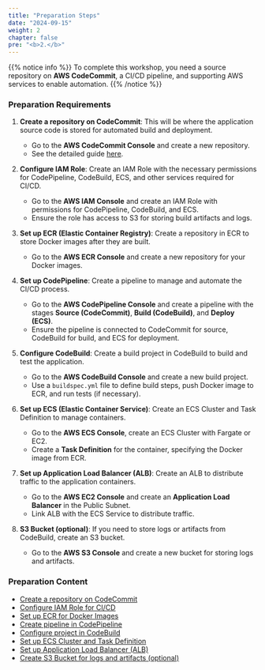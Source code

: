 ```yaml
---
title: "Preparation Steps"
date: "2024-09-15"
weight: 2
chapter: false
pre: "<b>2.</b>"
---
```


{{% notice info %}}
To complete this workshop, you need a source repository on **AWS CodeCommit**, a CI/CD pipeline, and supporting AWS services to enable automation.
{{% /notice %}}

### Preparation Requirements

1. **Create a repository on CodeCommit**: This will be where the application source code is stored for automated build and deployment.
   - Go to the **AWS CodeCommit Console** and create a new repository.
   - See the detailed guide [here](https://docs.aws.amazon.com/codecommit/latest/userguide/getting-started.html).

2. **Configure IAM Role**: Create an IAM Role with the necessary permissions for CodePipeline, CodeBuild, ECS, and other services required for CI/CD.
   - Go to the **AWS IAM Console** and create an IAM Role with permissions for CodePipeline, CodeBuild, and ECS.
   - Ensure the role has access to S3 for storing build artifacts and logs.

3. **Set up ECR (Elastic Container Registry)**: Create a repository in ECR to store Docker images after they are built.
   - Go to the **AWS ECR Console** and create a new repository for your Docker images.
   
4. **Set up CodePipeline**: Create a pipeline to manage and automate the CI/CD process.
   - Go to the **AWS CodePipeline Console** and create a pipeline with the stages **Source (CodeCommit)**, **Build (CodeBuild)**, and **Deploy (ECS)**.
   - Ensure the pipeline is connected to CodeCommit for source, CodeBuild for build, and ECS for deployment.

5. **Configure CodeBuild**: Create a build project in CodeBuild to build and test the application.
   - Go to the **AWS CodeBuild Console** and create a new build project.
   - Use a `buildspec.yml` file to define build steps, push Docker image to ECR, and run tests (if necessary).

6. **Set up ECS (Elastic Container Service)**: Create an ECS Cluster and Task Definition to manage containers.
   - Go to the **AWS ECS Console**, create an ECS Cluster with Fargate or EC2.
   - Create a **Task Definition** for the container, specifying the Docker image from ECR.

7. **Set up Application Load Balancer (ALB)**: Create an ALB to distribute traffic to the application containers.
   - Go to the **AWS EC2 Console** and create an **Application Load Balancer** in the Public Subnet.
   - Link ALB with the ECS Service to distribute traffic.

8. **S3 Bucket (optional)**: If you need to store logs or artifacts from CodeBuild, create an S3 bucket.
   - Go to the **AWS S3 Console** and create a new bucket for storing logs and artifacts.

### Preparation Content
  - [Create a repository on CodeCommit](2.1-create-codecommit/)
  - [Configure IAM Role for CI/CD](2.2-configure-iam-role/)
  - [Set up ECR for Docker Images](2.3-setup-ecr/)
  - [Create pipeline in CodePipeline](2.4-setup-codepipeline/)
  - [Configure project in CodeBuild](2.5-configure-codebuild/)
  - [Set up ECS Cluster and Task Definition](2.6-setup-ecs/)
  - [Set up Application Load Balancer (ALB)](2.7-setup-alb/)
  - [Create S3 Bucket for logs and artifacts (optional)](2.8-create-s3-bucket/)
